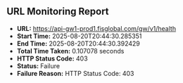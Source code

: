 ## URL Monitoring Report

- **URL:** https://api-gw1-prod1.fisglobal.com/gw/v1/health
- **Start Time:** 2025-08-20T20:44:30.285351
- **End Time:** 2025-08-20T20:44:30.392429
- **Total Time Taken:** 0.107078 seconds
- **HTTP Status Code:** 403
- **Status:** Failure
- **Failure Reason:** HTTP Status Code: 403
